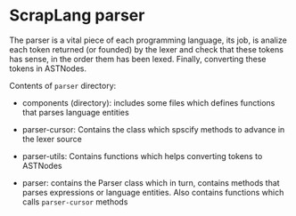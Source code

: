 # ScrapLang parser

The parser is a vital piece of each programming language, its job, is analize each token returned (or founded) by the lexer
and check that these tokens has sense, in the order them has been lexed. Finally, converting these tokens in ASTNodes.

Contents of `parser` directory:

- components (directory): includes some files which defines functions that parses language entities

- parser-cursor: Contains the class which spscify methods to advance in the lexer source

- parser-utils: Contains functions which helps converting tokens to ASTNodes

- parser: contains the Parser class which in turn, contains methods that parses expressions or language entities. Also contains functions which calls `parser-cursor` methods
